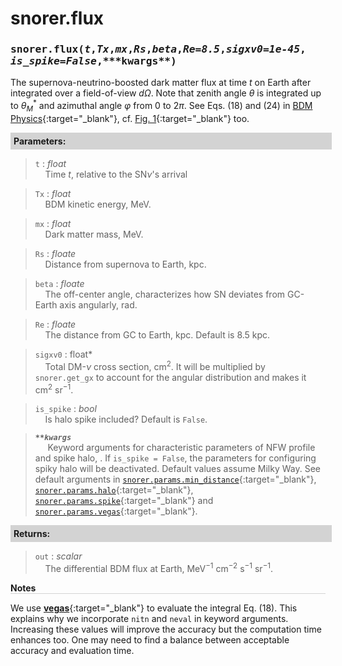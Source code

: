 <script>
window.MathJax = {
  tex: {
    tags: "ams"  // Auto-numbering, AMS based
  }
};
</script>

<style>
.mono {
    font-family: monospace;
}
</style>


# snorer.flux


###  <span class="mono">snorer.flux(*t*,*Tx*,*mx*,*Rs*,*beta*,*Re=8.5*,*sigxv0=1e-45*,<br>*is_spike=False*,*\*\*kwargs**)</span>

The supernova-neutrino-boosted dark matter flux at time $t$ on Earth after integrated over
a field-of-view $d\Omega$. Note that zenith angle $\theta$ is integrated up to $\theta^*_M$ and azimuthal angle $\varphi$ from $0$ to $2\pi$.
See Eqs. (18) and (24) in [BDM Physics](../../manual/overview.md#snnu-bdm-flux){:target="_blank"}, cf. [Fig. 1](../../manual/overview.md#snv_bdm_scheme){:target="_blank"} too.
**<div style="background-color: lightgrey; padding: 5px; width: 100%;">Parameters:</div>**

> `t` : *float* <br>&nbsp;&nbsp;&nbsp;&nbsp;Time $t$, relative to the SN$\nu$'s arrival

> `Tx` : *float* <br>&nbsp;&nbsp;&nbsp;&nbsp;BDM kinetic energy, MeV.

> `mx` : *float* <br>&nbsp;&nbsp;&nbsp;&nbsp;Dark matter mass, MeV.

> `Rs` : *floate* <br>&nbsp;&nbsp;&nbsp;&nbsp;Distance from supernova to Earth, kpc.

> `beta` : *floate* <br>&nbsp;&nbsp;&nbsp;&nbsp;The off-center angle, characterizes how SN deviates from GC-Earth axis angularly, rad.

> `Re` : *floate* <br>&nbsp;&nbsp;&nbsp;&nbsp;The distance from GC to Earth, kpc. Default is 8.5 kpc.

> `sigxv0` : float* <br>&nbsp;&nbsp;&nbsp;&nbsp;Total DM-$\nu$ cross section, cm<sup>2</sup>. It will be multiplied by `snorer.get_gx` to account for the angular distribution and makes it cm<sup>2</sup> sr<sup>−1</sup>.

> `is_spike` : *bool* <br>&nbsp;&nbsp;&nbsp;&nbsp;Is halo spike included? Default is `False`.

> ***`**kwargs`*** <br>&nbsp;&nbsp;&nbsp;&nbsp; Keyword arguments for characteristic parameters of NFW profile and spike halo, . If `is_spike = False`, the parameters for configuring spiky halo will be deactivated. Default values assume Milky Way. See default arguments in [`snorer.params.min_distance`](../params/params.md#snorerparamsmin_distance){:target="_blank"}, [`snorer.params.halo`](../params/params.md#snorerparamshalo){:target="_blank"}, [`snorer.params.spike`](../params/params.md#snorerparamsspike){:target="_blank"} and [`snorer.params.vegas`](../params/params.md#snorerparamsvegas){:target="_blank"}.



**<div style="background-color: lightgrey; padding: 5px; width: 100%;">Returns:</div>**

> `out` : *scalar* <br>&nbsp;&nbsp;&nbsp;&nbsp;The differential BDM flux at Earth, MeV<sup>−1</sup> cm<sup>−2</sup> s<sup>−1</sup> sr<sup>−1</sup>.

**<div style="border-bottom: 1px solid lightgray; width: 100%;">Notes</div>**

We use [**vegas**](https://github.com/gplepage/vegas){:target="_blank"} to evaluate the integral Eq. (18). This explains why we incorporate `nitn` and `neval` in keyword arguments. Increasing these values will improve the accuracy but the computation time enhances too.
One may need to find a balance between acceptable accuracy and evaluation time.